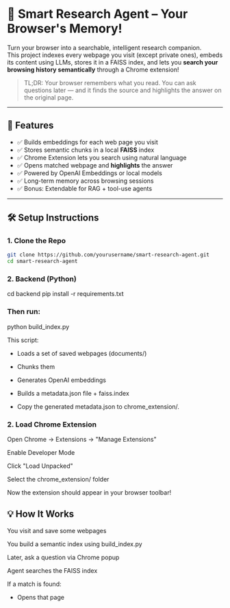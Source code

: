 # 🧠 Smart Research Agent – Your Browser's Memory!

Turn your browser into a searchable, intelligent research companion.  
This project indexes every webpage you visit (except private ones), embeds its content using LLMs, stores it in a FAISS index, and lets you **search your browsing history semantically** through a Chrome extension!

> TL;DR: Your browser remembers what you read. You can ask questions later — and it finds the source and highlights the answer on the original page.

---

## 🚀 Features

- ✅ Builds embeddings for each web page you visit
- ✅ Stores semantic chunks in a local **FAISS** index
- ✅ Chrome Extension lets you search using natural language
- ✅ Opens matched webpage and **highlights** the answer
- ✅ Powered by OpenAI Embeddings or local models
- ✅ Long-term memory across browsing sessions
- ✅ Bonus: Extendable for RAG + tool-use agents

---

## 🛠️ Setup Instructions

### 1. Clone the Repo

```bash
git clone https://github.com/yourusername/smart-research-agent.git
cd smart-research-agent 
```

### 2. Backend (Python)
cd backend
pip install -r requirements.txt

### Then run:
python build_index.py
  
This script:
  
  - Loads a set of saved webpages (documents/)
  
  - Chunks them
  
   - Generates OpenAI embeddings
  
   - Builds a metadata.json file + faiss.index
  
   - Copy the generated metadata.json to chrome_extension/.

### 2. Load Chrome Extension
Open Chrome → Extensions → "Manage Extensions"

Enable Developer Mode

Click "Load Unpacked"

Select the chrome_extension/ folder

Now the extension should appear in your browser toolbar!

## 💡 How It Works
You visit and save some webpages

You build a semantic index using build_index.py

Later, ask a question via Chrome popup

Agent searches the FAISS index

If a match is found:

- Opens that page


